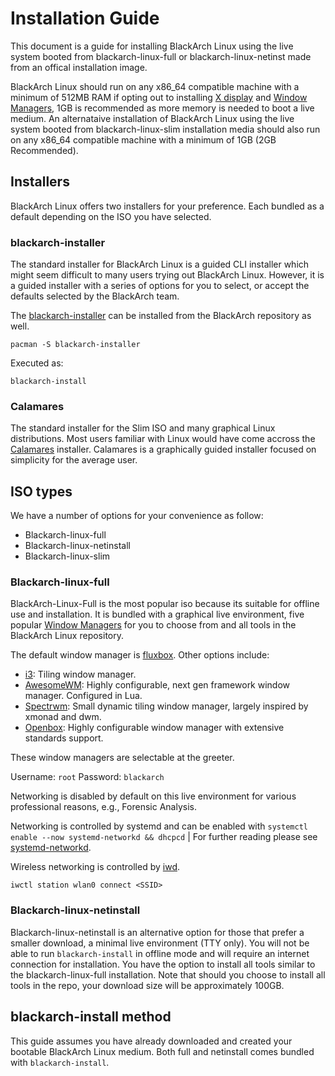 # Installation Guide

This document is a guide for installing BlackArch Linux using the live system booted from blackarch-linux-full or blackarch-linux-netinst made from an offical installation image. 

BlackArch Linux should run on any x86_64 compatible machine with a minimum of 512MB RAM if opting out to installing [X display](https://wiki.archlinux.org/title/Xorg) and [Window Managers](https://wiki.archlinux.org/title/Window_manager), 1GB is recommended as more memory is needed to boot a live medium. An alternataive installation of BlackArch Linux using the live system booted from blackarch-linux-slim installation media should also run on any x86_64 compatible machine with a minimum of 1GB (2GB Recommended).

## Installers
BlackArch Linux offers two installers for your preference. Each bundled as a default depending on the ISO you have selected.

### blackarch-installer

The standard installer for BlackArch Linux is a guided CLI installer which might seem difficult to many users trying out BlackArch Linux. However, it is a guided installer with a series of options for you to select, or accept the defaults selected by the BlackArch team.

The [blackarch-installer](https://github.com/BlackArch/blackarch-installer) can be installed from the BlackArch repository as well.
```
pacman -S blackarch-installer
```
Executed as:
```
blackarch-install
```

### Calamares

The standard installer for the Slim ISO and many graphical Linux distributions. Most users familiar with Linux would have come accross the [Calamares](https://github.com/BlackArch/blackarch-config-calamares) installer. Calamares is a graphically guided installer focused on simplicity for the average user. 

## ISO types

We have a number of options for your convenience as follow:
- Blackarch-linux-full
- Blackarch-linux-netinstall
- Blackarch-linux-slim

### Blackarch-linux-full

BlackArch-Linux-Full is the most popular iso because its suitable for offline use and installation. It is bundled with a graphical live environment, five popular [Window Managers](https://wiki.archlinux.org/title/Window_manager) for you to choose from and all tools in the BlackArch Linux repository. 

The default window manager is [fluxbox](http://fluxbox.org/).
Other options include:
- [i3](https://i3wm.org/): Tiling window manager.
- [AwesomeWM](https://awesomewm.org/): Highly configurable, next gen framework window manager. Configured in Lua.
- [Spectrwm](https://github.com/conformal/spectrwm): Small dynamic tiling window manager, largely inspired by xmonad and dwm.
- [Openbox](http://openbox.org/): Highly configurable window manager with extensive standards support.

These window managers are selectable at the greeter.

Username: `root`
Password: `blackarch`

Networking is disabled by default on this live environment for various professional reasons, e.g., Forensic Analysis.

Networking is controlled by systemd and can be enabled with `systemctl enable --now systemd-networkd && dhcpcd` | For further reading please see [systemd-networkd](https://wiki.archlinux.org/title/Systemd-networkd).

Wireless networking is controlled by [iwd](https://wiki.archlinux.org/title/Iwd).
```
iwctl station wlan0 connect <SSID>
```

### Blackarch-linux-netinstall

Blackarch-linux-netinstall is an alternative option for those that prefer a smaller download, a minimal live environment (TTY only). You will not be able to run `blackarch-install` in offline mode and will require an internet connection for installation. You have the option to install all tools similar to the blackarch-linux-full installation. Note that should you choose to install all tools in the repo, your download size will be approximately 100GB.

## blackarch-install method

This guide assumes you have already downloaded and created your bootable BlackArch Linux medium. Both full and netinstall comes bundled with `blackarch-install`.

